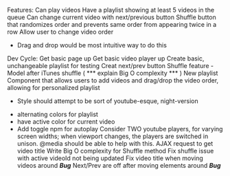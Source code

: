 

Features:
Can play videos
Have a playlist showing at least 5 videos in the queue
Can change current video with next/previous button
Shuffle button that randomizes order and prevents same order from appearing twice
in a row
Allow user to change video order
 - Drag and drop would be most intuitive way to do this

Dev Cycle:
Get basic page up
Get basic video player up
Create basic, unchangeable playlist for testing
Creat next/prev button
Shuffle feature - Model after iTunes shuffle ( *** explain Big O complexity *** )
New playlist Component that allows users to add videos and drag/drop the video order, allowing for personalized playlist
* Style should attempt to be sort of youtube-esque, night-version
- alternating colors for playlist
- have active color for current video
- Add toggle npm for autoplay
Consider TWO youtube players, for varying screen widths; when viewport changes,
the players are switched in unison. @media should be able to help with this.
AJAX request to get video title
Write Big O complexity for Shuffle method
Fix shuffle issue with active videoId not being updated
Fix video title when moving videos around
***Bug*** Next/Prev are off after moving elements around ***Bug***
